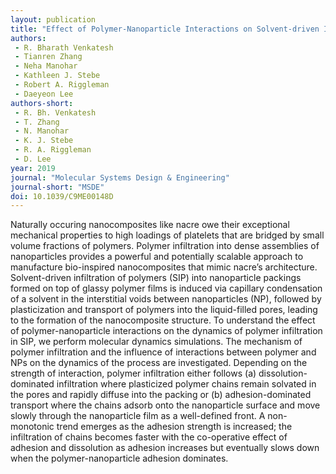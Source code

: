 ```yaml
---
layout: publication
title: "Effect of Polymer-Nanoparticle Interactions on Solvent-driven Infiltration of Polymer (SIP) into Nanoparticle Packings: a Molecular Dynamics Study "
authors:
 - R. Bharath Venkatesh
 - Tianren Zhang
 - Neha Manohar
 - Kathleen J. Stebe
 - Robert A. Riggleman
 - Daeyeon Lee
authors-short:
 - R. Bh. Venkatesh
 - T. Zhang
 - N. Manohar
 - K. J. Stebe
 - R. A. Riggleman
 - D. Lee
year: 2019 
journal: "Molecular Systems Design & Engineering"
journal-short: "MSDE"
doi: 10.1039/C9ME00148D
---
```


Naturally occuring nanocomposites like nacre owe their exceptional mechanical
properties to high loadings of platelets that are bridged by small volume
fractions of polymers. Polymer infiltration into dense assemblies of
nanoparticles provides a powerful and potentially scalable approach to
manufacture bio-inspired nanocomposites that mimic nacre’s architecture.
Solvent-driven infiltration of polymers (SIP) into nanoparticle packings formed
on top of glassy polymer films is induced via capillary condensation of a
solvent in the interstitial voids between nanoparticles (NP), followed by
plasticization and transport of polymers into the liquid-filled pores, leading
to the formation of the nanocomposite structure. To understand the effect of
polymer-nanoparticle interactions on the dynamics of polymer infiltration in
SIP, we perform molecular dynamics simulations. The mechanism of polymer
infiltration and the influence of interactions between polymer and NPs on the
dynamics of the process are investigated. Depending on the strength of
interaction, polymer infiltration either follows (a) dissolution-dominated
infiltration where plasticized polymer chains remain solvated in the pores and
rapidly diffuse into the packing or (b) adhesion-dominated transport where the
chains adsorb onto the nanoparticle surface and move slowly through the
nanoparticle film as a well-defined front. A non-monotonic trend emerges as the
adhesion strength is increased; the infiltration of chains becomes faster with
the co-operative effect of adhesion and dissolution as adhesion increases but
eventually slows down when the polymer-nanoparticle adhesion dominates.